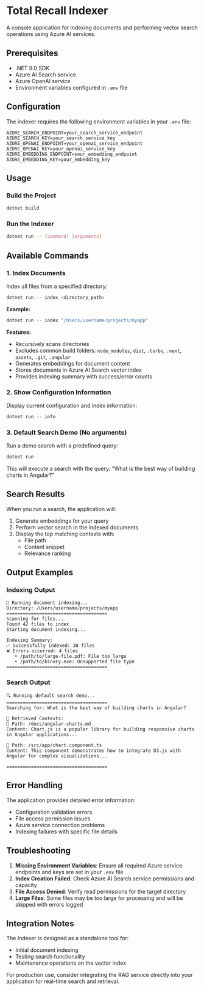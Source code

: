 # Total Recall Indexer

A console application for indexing documents and performing vector search operations using Azure AI services.

## Prerequisites

- .NET 9.0 SDK
- Azure AI Search service
- Azure OpenAI service
- Environment variables configured in `.env` file

## Configuration

The indexer requires the following environment variables in your `.env` file:

```env
AZURE_SEARCH_ENDPOINT=your_search_service_endpoint
AZURE_SEARCH_KEY=your_search_service_key
AZURE_OPENAI_ENDPOINT=your_openai_service_endpoint
AZURE_OPENAI_KEY=your_openai_service_key
AZURE_EMBEDDING_ENDPOINT=your_embedding_endpoint
AZURE_EMBEDDING_KEY=your_embedding_key
```

## Usage

### Build the Project

```bash
dotnet build
```

### Run the Indexer

```bash
dotnet run -- [command] [arguments]
```

## Available Commands

### 1. Index Documents

Index all files from a specified directory:

```bash
dotnet run -- index <directory_path>
```

**Example:**
```bash
dotnet run -- index "/Users/username/projects/myapp"
```

**Features:**
- Recursively scans directories
- Excludes common build folders: `node_modules`, `dist`, `.turbo`, `.next`, `assets`, `.git`, `.angular`
- Generates embeddings for document content
- Stores documents in Azure AI Search vector index
- Provides indexing summary with success/error counts

### 2. Show Configuration Information

Display current configuration and index information:

```bash
dotnet run -- info
```

### 3. Default Search Demo (No arguments)

Run a demo search with a predefined query:

```bash
dotnet run
```

This will execute a search with the query: "What is the best way of building charts in Angular?"

## Search Results

When you run a search, the application will:

1. Generate embeddings for your query
2. Perform vector search in the indexed documents
3. Display the top matching contexts with:
   - File path
   - Content snippet
   - Relevance ranking

## Output Examples

### Indexing Output
```
📁 Running document indexing...
Directory: /Users/username/projects/myapp
=====================================
Scanning for files...
Found 42 files to index
Starting document indexing...

Indexing Summary:
✅ Successfully indexed: 38 files
❌ Errors occurred: 4 files
   • /path/to/large-file.pdf: File too large
   • /path/to/binary.exe: Unsupported file type
=====================================
```

### Search Output
```
🔍 Running default search demo...
=====================================
Searching for: What is the best way of building charts in Angular?

📝 Retrieved Contexts:
📄 Path: /docs/angular-charts.md
Content: Chart.js is a popular library for building responsive charts in Angular applications...

📄 Path: /src/app/chart.component.ts
Content: This component demonstrates how to integrate D3.js with Angular for complex visualizations...

=====================================
```

## Error Handling

The application provides detailed error information:

- Configuration validation errors
- File access permission issues
- Azure service connection problems
- Indexing failures with specific file details

## Troubleshooting

1. **Missing Environment Variables**: Ensure all required Azure service endpoints and keys are set in your `.env` file
2. **Index Creation Failed**: Check Azure AI Search service permissions and capacity
3. **File Access Denied**: Verify read permissions for the target directory
4. **Large Files**: Some files may be too large for processing and will be skipped with errors logged

## Integration Notes

The Indexer is designed as a standalone tool for:
- Initial document indexing
- Testing search functionality
- Maintenance operations on the vector index

For production use, consider integrating the RAG service directly into your application for real-time search and retrieval.